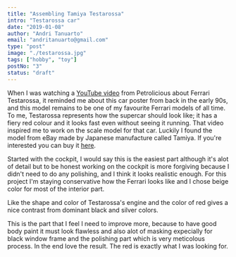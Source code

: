 ```yaml
---
title: "Assembling Tamiya Testarossa"
intro: "Testarossa car"
date: "2019-01-08"
author: "Andri Tanuarto"
email: "andritanuarto@gmail.com"
type: "post"
image: "./testarossa.jpg"
tags: ["hobby", "toy"]
postNo: "3"
status: "draft"
---
```


When I was watching a <a target="_blank" href="https://www.youtube.com/watch?v=kMM8i5nIQ00">YouTube video</a> from Petrolicious about Ferrari Testarossa, it reminded me about this car poster from back in the early 90s, and this model remains to be one of my favourite Ferrari models of all time. To me, Testarossa represents how the supercar should look like; it has a fiery red colour and it looks fast even without seeing it running. That video inspired me to work on the scale model for that car. Luckily I found the model from eBay made by Japanese manufacture called Tamiya. If you're interested you can buy it <a target="_blank" href="https://www.ebay.ca/sch/i.html?_ssc=1&_nkw=tamiya+ferrari+testarossa">here</a>.

Started with the cockpit, I would say this is the easiest part although it's alot of detail but to be honest working on the cockpit is more forgiving because I didn't need to do any polishing, and I think it looks realistic enough. For this project I'm staying conservative how the Ferrari looks like and I chose beige color for most of the interior part.

Like the shape and color of Testarossa's engine and the color of red gives a nice contrast from dominant black and silver colors.

This is the part that I feel I need to improve more, because to have good body paint it must look flawless and also alot of masking expecially for black window frame and the polishing part which is very meticolous process. In the end love the result. The red is exactly what I was looking for.